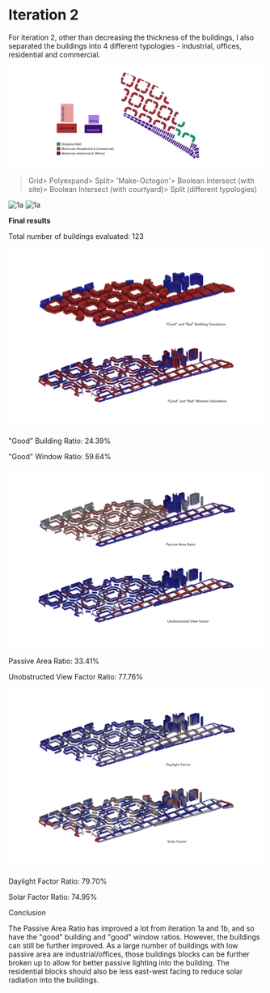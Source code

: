 # Iteration 2

For iteration 2, other than decreasing the thickness of the buildings, I also separated the buildings into 4 different typologies - industrial, offices, residential and commercial.

![1a](./imgs/3btypology.jpg)

>Grid> Polyexpand> Split> 'Make-Octogon'> Boolean Intersect (with site)> Boolean Intersect (with courtyard)> Split (different typologies)

![1a](./imgs/1process1.jpg)
![1a](./imgs/1process2.jpg)

**Final results**

Total number of buildings evaluated: 123

![1a](./imgs/2gbw.jpg)

"Good" Building Ratio: 24.39%

"Good" Window Ratio: 59.64%

![1a](./imgs/2pavf.jpg)

Passive Area Ratio: 33.41%

Unobstructed View Factor Ratio: 77.76%

![1a](./imgs/2dfsf.jpg)

Daylight Factor Ratio: 79.70%

Solar Factor Ratio: 74.95%

Conclusion

The Passive Area Ratio has improved a lot from iteration 1a and 1b, and so have the "good" building and "good" window ratios.
However, the buildings can still be further improved. As a large number of buildings with low passive area are industrial/offices, those buildings blocks can be further broken up to allow for better passive lighting into the building. 
The residential blocks should also be less east-west facing to reduce solar radiation into the buildings.







